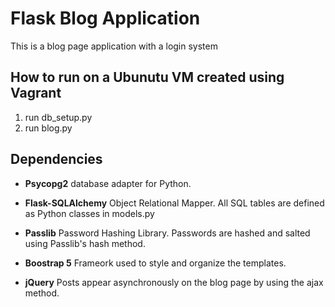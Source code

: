 # Flask Blog Application

This is a blog page application with a login system 

## How to run on a Ubunutu VM created using Vagrant 
1. run db_setup.py
2. run blog.py


## Dependencies
- **Psycopg2**
database adapter for Python. 

- **Flask-SQLAlchemy**
Object Relational Mapper. All SQL tables are defined as Python classes in models.py

- **Passlib**
Password Hashing Library. Passwords are hashed and salted using Passlib's hash method.

- **Boostrap 5**
Frameork used to style and organize the templates.

- **jQuery**
Posts appear asynchronously on the blog page by using the ajax method.  
